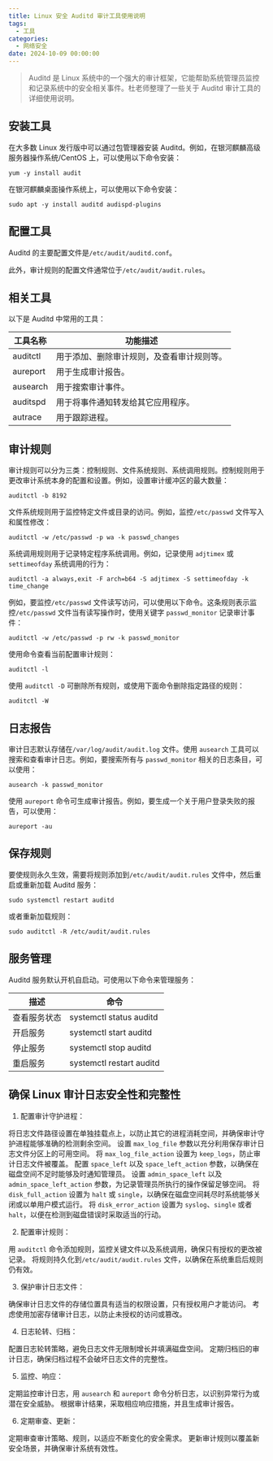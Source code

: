 ```yaml
---
title: Linux 安全 Auditd 审计工具使用说明
tags:
  - 工具
categories:
  - 网络安全
date: 2024-10-09 00:00:00
---
```


> Auditd 是 Linux 系统中的一个强大的审计框架，它能帮助系统管理员监控和记录系统中的安全相关事件。杜老师整理了一些关于 Auditd 审计工具的详细使用说明。

<!-- more -->

## 安装工具

在大多数 Linux 发行版中可以通过包管理器安装 Auditd。例如，在银河麒麟高级服务器操作系统/CentOS 上，可以使用以下命令安装：

```
yum -y install audit
```

在银河麒麟桌面操作系统上，可以使用以下命令安装：

```
sudo apt -y install auditd audispd-plugins
```

## 配置工具

Auditd 的主要配置文件是`/etc/audit/auditd.conf`。

此外，审计规则的配置文件通常位于`/etc/audit/audit.rules`。

## 相关工具

以下是 Auditd 中常用的工具：

| 工具名称 | 功能描述 |
| - | - |
| auditctl | 用于添加、删除审计规则，及查看审计规则等。 |
| aureport | 用于生成审计报告。 |
| ausearch | 用于搜索审计事件。 |
| auditspd | 用于将事件通知转发给其它应用程序。 |
| autrace | 用于跟踪进程。 |

## 审计规则

审计规则可以分为三类：控制规则、文件系统规则、系统调用规则。控制规则用于更改审计系统本身的配置和设置。例如，设置审计缓冲区的最大数量：

```
auditctl -b 8192
```

文件系统规则用于监控特定文件或目录的访问。例如，监控`/etc/passwd` 文件写入和属性修改：

```
auditctl -w /etc/passwd -p wa -k passwd_changes
```

系统调用规则用于记录特定程序系统调用。例如，记录使用 `adjtimex` 或 `settimeofday` 系统调用的行为：

```
auditctl -a always,exit -F arch=b64 -S adjtimex -S settimeofday -k time_change
```

例如，要监控`/etc/passwd` 文件读写访问，可以使用以下命令。这条规则表示监控`/etc/passwd` 文件当有读写操作时，使用关键字 `passwd_monitor` 记录审计事件：

```
auditctl -w /etc/passwd -p rw -k passwd_monitor
```

使用命令查看当前配置审计规则：

```
auditctl -l
```

使用 `auditctl -D` 可删除所有规则，或使用下面命令删除指定路径的规则：

```
auditctl -W
``` 

## 日志报告

审计日志默认存储在`/var/log/audit/audit.log` 文件。使用 `ausearch` 工具可以搜索和查看审计日志。例如，要搜索所有与 `passwd_monitor` 相关的日志条目，可以使用：

```
ausearch -k passwd_monitor
```

使用 `aureport` 命令可生成审计报告。例如，要生成一个关于用户登录失败的报告，可以使用：

```
aureport -au
```

## 保存规则

要使规则永久生效，需要将规则添加到`/etc/audit/audit.rules` 文件中，然后重启或重新加载 Auditd 服务：

```
sudo systemctl restart auditd
```

或者重新加载规则：

```
sudo auditctl -R /etc/audit/audit.rules
```

## 服务管理

Auditd 服务默认开机自启动。可使用以下命令来管理服务：

| 描述 | 命令 |
| - | - |
| 查看服务状态 | systemctl status auditd |
| 开启服务 | systemctl start auditd |
| 停止服务 | systemctl stop auditd |
| 重启服务 | systemctl restart auditd |

## 确保 Linux 审计日志安全性和完整性

1. 配置审计守护进程：

将日志文件路径设置在单独挂载点上，以防止其它的进程消耗空间，并确保审计守护进程能够准确的检测剩余空间。
设置 `max_log_file` 参数以充分利用保存审计日志文件分区上的可用空间。
将 `max_log_file_action` 设置为 `keep_logs`，防止审计日志文件被覆盖。
配置 `space_left` 以及 `space_left_action` 参数，以确保在磁盘空间不足时能够及时通知管理员。
设置 `admin_space_left` 以及 `admin_space_left_action` 参数，为记录管理员所执行的操作保留足够空间。
将 `disk_full_action` 设置为 `halt` 或 `single`，以确保在磁盘空间耗尽时系统能够关闭或以单用户模式运行。
将 `disk_error_action` 设置为 `syslog`、`single` 或者 `halt`，以便在检测到磁盘错误时采取适当的行动。

2. 配置审计规则：

用 `auditctl` 命令添加规则，监控关键文件以及系统调用，确保只有授权的更改被记录。
将规则持久化到`/etc/audit/audit.rules` 文件，以确保在系统重启后规则仍有效。

3. 保护审计日志文件：

确保审计日志文件的存储位置具有适当的权限设置，只有授权用户才能访问。
考虑使用加密存储审计日志，以防止未授权的访问或篡改。

4. 日志轮转、归档：

配置日志轮转策略，避免日志文件无限制增长并填满磁盘空间。
定期归档旧的审计日志，确保归档过程不会破坏日志文件的完整性。

5. 监控、响应：

定期监控审计日志，用 `ausearch` 和 `aureport` 命令分析日志，以识别异常行为或潜在安全威胁。
根据审计结果，采取相应响应措施，并且生成审计报告。

6. 定期审查、更新：

定期审查审计策略、规则，以适应不断变化的安全需求。
更新审计规则以覆盖新安全场景，并确保审计系统有效性。
